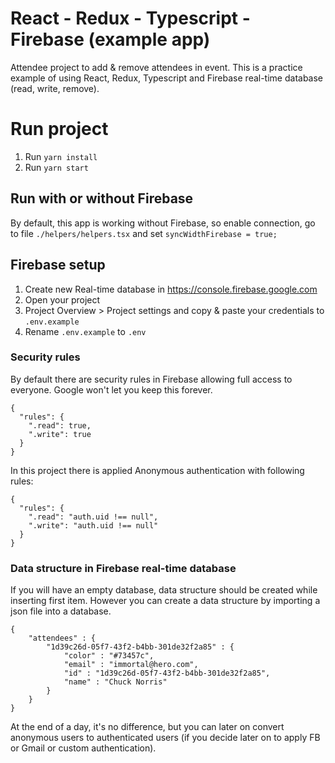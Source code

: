 # React - Redux - Typescript - Firebase (example app)

Attendee project to add & remove attendees in event.
This is a practice example of using React, Redux, Typescript and Firebase real-time database (read, write, remove).

# Run project

1. Run `yarn install`
2. Run `yarn start`

## Run with or without Firebase
By default, this app is working without Firebase, so enable connection, go to file `./helpers/helpers.tsx` and set `syncWidthFirebase = true;`


## Firebase setup

1. Create new Real-time database in https://console.firebase.google.com
2. Open your project
3. Project Overview > Project settings and copy & paste your credentials to `.env.example`
4. Rename `.env.example` to `.env`

### Security rules
By default there are security rules in Firebase allowing full access to everyone. Google won't let you keep this forever.

    {
      "rules": {
        ".read": true,
        ".write": true
      }
    }

In this project there is applied Anonymous authentication with following rules:

    {
      "rules": {
        ".read": "auth.uid !== null",
        ".write": "auth.uid !== null"
      }
    }

### Data structure in Firebase real-time database
If you will have an empty database, data structure should be created while inserting first item. However you can create a data structure by importing a json file into a database.

    {
	    "attendees" : {
		    "1d39c26d-05f7-43f2-b4bb-301de32f2a85" : {
			    "color" : "#73457c",
		        "email" : "immortal@hero.com",
		        "id" : "1d39c26d-05f7-43f2-b4bb-301de32f2a85",
		        "name" : "Chuck Norris"
		    }
		}
    }

At the end of a day, it's no difference, but you can later on convert anonymous users to authenticated users (if you decide later on to apply FB or Gmail or custom authentication).